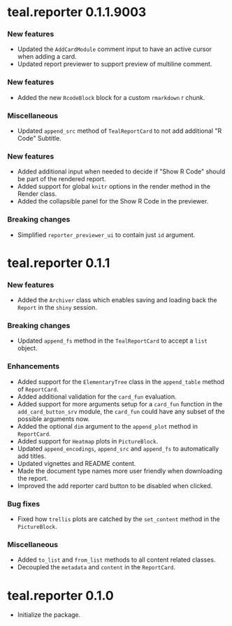 # teal.reporter 0.1.1.9003

### New features

* Updated the `AddCardModule` comment input to have an active cursor when adding a card.
* Updated report previewer to support preview of multiline comment.

### New features
* Added the new `RcodeBlock` block for a custom `rmarkdown` r chunk.

### Miscellaneous
* Updated `append_src` method of `TealReportCard` to not add additional "R Code" Subtitle.

### New features
* Added additional input when needed to decide if "Show R Code" should be part of the rendered report.
* Added support for global `knitr` options in the render method in the Render class.
* Added the collapsible panel for the Show R Code in the previewer.

### Breaking changes
* Simplified `reporter_previewer_ui` to contain just `id` argument.

# teal.reporter 0.1.1

### New features
* Added the `Archiver` class which enables saving and loading back the `Report` in the `shiny` session.

### Breaking changes
* Updated `append_fs` method in the `TealReportCard` to accept a `list` object.

### Enhancements
* Added support for the `ElementaryTree` class in the `append_table` method of `ReportCard`.
* Added additional validation for the `card_fun` evaluation.
* Added support for more arguments setup for a `card_fun` function in the `add_card_button_srv` module, the `card_fun` could have any subset of the possible arguments now.
* Added the optional `dim` argument to the `append_plot` method in `ReportCard`. 
* Added support for `Heatmap` plots in `PictureBlock`.
* Updated `append_encodings`, `append_src` and `append_fs` to automatically add titles.
* Updated vignettes and README content.
* Made the document type names more user friendly when downloading the report.
* Improved the add reporter card button to be disabled when clicked.

### Bug fixes
* Fixed how `trellis` plots are catched by the `set_content` method in the `PictureBlock`.

### Miscellaneous
* Added `to_list` and `from_list` methods to all content related classes.
* Decoupled the `metadata` and `content` in the `ReportCard`.

# teal.reporter 0.1.0

* Initialize the package.

